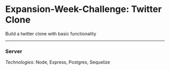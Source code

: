 # Expansion-Week-Challenge: Twitter Clone

Build a twitter clone with basic functionality

---

### Server

_Technologies_: Node, Express, Postgres, Sequelize
